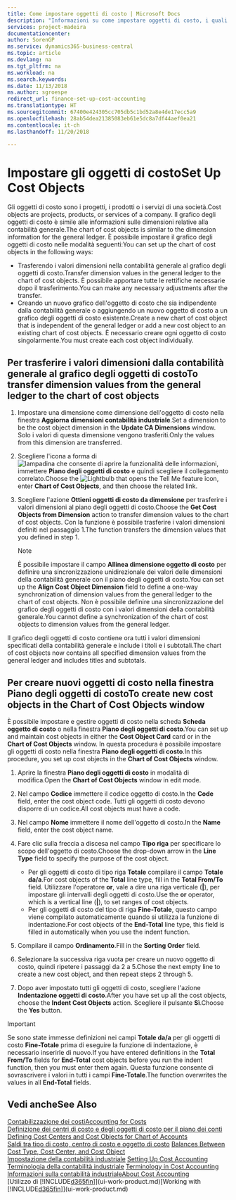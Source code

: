 ```yaml
---
title: Come impostare oggetti di costo | Microsoft Docs
description: "Informazioni su come impostare oggetti di costo, i quali sono simili alle dimensioni relative alla contabilità generale."
services: project-madeira
documentationcenter: 
author: SorenGP
ms.service: dynamics365-business-central
ms.topic: article
ms.devlang: na
ms.tgt_pltfrm: na
ms.workload: na
ms.search.keywords: 
ms.date: 11/13/2018
ms.author: sgroespe
redirect_url: finance-set-up-cost-accounting
ms.translationtype: HT
ms.sourcegitcommit: 67400e424305cc705db5c1bd52a8e4de17ecc5a9
ms.openlocfilehash: 28ab54dea21385083eb61e5dc8a7df44aef0ea21
ms.contentlocale: it-ch
ms.lasthandoff: 11/20/2018

---
```

# <a name="set-up-cost-objects"></a><span data-ttu-id="cd2a2-103">Impostare gli oggetti di costo</span><span class="sxs-lookup"><span data-stu-id="cd2a2-103">Set Up Cost Objects</span></span>
<span data-ttu-id="cd2a2-104">Gli oggetti di costo sono i progetti, i prodotti o i servizi di una società.</span><span class="sxs-lookup"><span data-stu-id="cd2a2-104">Cost objects are projects, products, or services of a company.</span></span> <span data-ttu-id="cd2a2-105">Il grafico degli oggetti di costo è simile alle informazioni sulle dimensioni relative alla contabilità generale.</span><span class="sxs-lookup"><span data-stu-id="cd2a2-105">The chart of cost objects is similar to the dimension information for the general ledger.</span></span> <span data-ttu-id="cd2a2-106">È possibile impostare il grafico degli oggetti di costo nelle modalità seguenti:</span><span class="sxs-lookup"><span data-stu-id="cd2a2-106">You can set up the chart of cost objects in the following ways:</span></span>  

* <span data-ttu-id="cd2a2-107">Trasferendo i valori dimensioni nella contabilità generale al grafico degli oggetti di costo.</span><span class="sxs-lookup"><span data-stu-id="cd2a2-107">Transfer dimension values in the general ledger to the chart of cost objects.</span></span> <span data-ttu-id="cd2a2-108">È possibile apportare tutte le rettifiche necessarie dopo il trasferimento.</span><span class="sxs-lookup"><span data-stu-id="cd2a2-108">You can make any necessary adjustments after the transfer.</span></span>  
* <span data-ttu-id="cd2a2-109">Creando un nuovo grafico dell'oggetto di costo che sia indipendente dalla contabilità generale o aggiungendo un nuovo oggetto di costo a un grafico degli oggetti di costo esistente.</span><span class="sxs-lookup"><span data-stu-id="cd2a2-109">Create a new chart of cost object that is independent of the general ledger or add a new cost object to an existing chart of cost objects.</span></span> <span data-ttu-id="cd2a2-110">È necessario creare ogni oggetto di costo singolarmente.</span><span class="sxs-lookup"><span data-stu-id="cd2a2-110">You must create each cost object individually.</span></span>  

## <a name="to-transfer-dimension-values-from-the-general-ledger-to-the-chart-of-cost-objects"></a><span data-ttu-id="cd2a2-111">Per trasferire i valori dimensioni dalla contabilità generale al grafico degli oggetti di costo</span><span class="sxs-lookup"><span data-stu-id="cd2a2-111">To transfer dimension values from the general ledger to the chart of cost objects</span></span>  
1.  <span data-ttu-id="cd2a2-112">Impostare una dimensione come dimensione dell'oggetto di costo nella finestra **Aggiorna dimensioni contabilità industriale**.</span><span class="sxs-lookup"><span data-stu-id="cd2a2-112">Set a dimension to be the cost object dimension in the **Update CA Dimensions** window.</span></span> <span data-ttu-id="cd2a2-113">Solo i valori di questa dimensione vengono trasferiti.</span><span class="sxs-lookup"><span data-stu-id="cd2a2-113">Only the values from this dimension are transferred.</span></span>  
2.  <span data-ttu-id="cd2a2-114">Scegliere l'icona a forma di ![lampadina che consente di aprire la funzionalità delle informazioni](media/ui-search/search_small.png "Informazioni sull'operazione che si desidera eseguire"), immettere **Piano degli oggetti di costo** e quindi scegliere il collegamento correlato.</span><span class="sxs-lookup"><span data-stu-id="cd2a2-114">Choose the ![Lightbulb that opens the Tell Me feature](media/ui-search/search_small.png "Tell me what you want to do") icon, enter **Chart of Cost Objects**, and then choose the related link.</span></span>  
3.  <span data-ttu-id="cd2a2-115">Scegliere l'azione **Ottieni oggetti di costo da dimensione** per trasferire i valori dimensioni al piano degli oggetti di costo.</span><span class="sxs-lookup"><span data-stu-id="cd2a2-115">Choose the **Get Cost Objects from Dimension** action to transfer dimension values to the chart of cost objects.</span></span> <span data-ttu-id="cd2a2-116">Con la funzione è possibile trasferire i valori dimensioni definiti nel passaggio 1.</span><span class="sxs-lookup"><span data-stu-id="cd2a2-116">The function transfers the dimension values that you defined in step 1.</span></span>  

    > [!NOTE]  
    >  <span data-ttu-id="cd2a2-117">È possibile impostare il campo **Allinea dimensione oggetto di costo** per definire una sincronizzazione unidirezionale dei valori delle dimensioni della contabilità generale con il piano degli oggetti di costo.</span><span class="sxs-lookup"><span data-stu-id="cd2a2-117">You can set up the **Align Cost Object Dimension**  field to define a one-way synchronization of dimension values from the general ledger to the chart of cost objects.</span></span> <span data-ttu-id="cd2a2-118">Non è possibile definire una sincronizzazione del grafico degli oggetti di costo con i valori dimensioni della contabilità generale.</span><span class="sxs-lookup"><span data-stu-id="cd2a2-118">You cannot define a synchronization of the chart of cost objects to dimension values from the general ledger.</span></span>  

<span data-ttu-id="cd2a2-119">Il grafico degli oggetti di costo contiene ora tutti i valori dimensioni specificati della contabilità generale e include i titoli e i subtotali.</span><span class="sxs-lookup"><span data-stu-id="cd2a2-119">The chart of cost objects now contains all specified dimension values from the general ledger and includes titles and subtotals.</span></span>  

## <a name="to-create-new-cost-objects-in-the-chart-of-cost-objects-window"></a><span data-ttu-id="cd2a2-120">Per creare nuovi oggetti di costo nella finestra Piano degli oggetti di costo</span><span class="sxs-lookup"><span data-stu-id="cd2a2-120">To create new cost objects in the Chart of Cost Objects window</span></span>  
<span data-ttu-id="cd2a2-121">È possibile impostare e gestire oggetti di costo nella scheda **Scheda oggetto di costo** o nella finestra **Piano degli oggetti di costo**.</span><span class="sxs-lookup"><span data-stu-id="cd2a2-121">You can set up and maintain cost objects in either the **Cost Object Card** card or in the **Chart of Cost Objects** window.</span></span> <span data-ttu-id="cd2a2-122">In questa procedura è possibile impostare gli oggetti di costo nella finestra  **Piano degli oggetti di costo**.</span><span class="sxs-lookup"><span data-stu-id="cd2a2-122">In this procedure, you set up cost objects in the **Chart of Cost Objects** window.</span></span>  

1.  <span data-ttu-id="cd2a2-123">Aprire la finestra **Piano degli oggetti di costo** in modalità di modifica.</span><span class="sxs-lookup"><span data-stu-id="cd2a2-123">Open the **Chart of Cost Objects** window in edit mode.</span></span>  
2.  <span data-ttu-id="cd2a2-124">Nel campo  **Codice** immettere il codice oggetto di costo.</span><span class="sxs-lookup"><span data-stu-id="cd2a2-124">In the **Code** field, enter the cost object code.</span></span> <span data-ttu-id="cd2a2-125">Tutti gli oggetti di costo devono disporre di un codice.</span><span class="sxs-lookup"><span data-stu-id="cd2a2-125">All cost objects must have a code.</span></span>  
3.  <span data-ttu-id="cd2a2-126">Nel campo **Nome** immettere il nome dell'oggetto di costo.</span><span class="sxs-lookup"><span data-stu-id="cd2a2-126">In the **Name** field, enter the cost object name.</span></span>  
4.  <span data-ttu-id="cd2a2-127">Fare clic sulla freccia a discesa nel campo **Tipo riga** per specificare lo scopo dell'oggetto di costo.</span><span class="sxs-lookup"><span data-stu-id="cd2a2-127">Choose the drop-down arrow in the **Line Type** field to specify the purpose of the cost object.</span></span>  

    * <span data-ttu-id="cd2a2-128">Per gli oggetti di costo di tipo riga **Totale** compilare il campo **Totale da/a**.</span><span class="sxs-lookup"><span data-stu-id="cd2a2-128">For cost objects of the **Total** line type, fill in the **Total From/To** field.</span></span> <span data-ttu-id="cd2a2-129">Utilizzare l'operatore **or**, vale a dire una riga verticale (**&#124;**), per impostare gli intervalli degli oggetti di costo.</span><span class="sxs-lookup"><span data-stu-id="cd2a2-129">Use the **or** operator, which is a vertical line (**&#124;**), to set ranges of cost objects.</span></span>  
    * <span data-ttu-id="cd2a2-130">Per gli oggetti di costo del tipo di riga **Fine-Totale**, questo campo viene compilato automaticamente quando si utilizza la funzione di indentazione.</span><span class="sxs-lookup"><span data-stu-id="cd2a2-130">For cost objects of the **End-Total** line type, this field is filled in automatically when you use  the indent function.</span></span>  
5.  <span data-ttu-id="cd2a2-131">Compilare il campo **Ordinamento**.</span><span class="sxs-lookup"><span data-stu-id="cd2a2-131">Fill in the **Sorting Order** field.</span></span>  
6.  <span data-ttu-id="cd2a2-132">Selezionare la successiva riga vuota per creare un nuovo oggetto di costo, quindi ripetere i passaggi da 2 a 5.</span><span class="sxs-lookup"><span data-stu-id="cd2a2-132">Chose the next empty line to create a new cost object, and then repeat steps 2 through 5.</span></span>  
7.  <span data-ttu-id="cd2a2-133">Dopo aver impostato tutti gli oggetti di costo, scegliere l'azione **Indentazione oggetti di costo**.</span><span class="sxs-lookup"><span data-stu-id="cd2a2-133">After you have set up all the cost objects, choose the **Indent Cost Objects** action.</span></span> <span data-ttu-id="cd2a2-134">Scegliere il pulsante **Sì**.</span><span class="sxs-lookup"><span data-stu-id="cd2a2-134">Choose the **Yes** button.</span></span>  

> [!IMPORTANT]  
>  <span data-ttu-id="cd2a2-135">Se sono state immesse definizioni nei campi **Totale da/a** per gli oggetti di costo **Fine-Totale** prima di eseguire la funzione di indentazione, è necessario inserirle di nuovo.</span><span class="sxs-lookup"><span data-stu-id="cd2a2-135">If you have entered definitions in the **Total From/To** fields for **End-Total** cost objects before you run the indent function, then you must enter them again.</span></span> <span data-ttu-id="cd2a2-136">Questa funzione consente di sovrascrivere i valori in tutti i campi **Fine-Totale**.</span><span class="sxs-lookup"><span data-stu-id="cd2a2-136">The function overwrites the values in all **End-Total** fields.</span></span>  

## <a name="see-also"></a><span data-ttu-id="cd2a2-137">Vedi anche</span><span class="sxs-lookup"><span data-stu-id="cd2a2-137">See Also</span></span>  
[<span data-ttu-id="cd2a2-138">Contabilizzazione dei costi</span><span class="sxs-lookup"><span data-stu-id="cd2a2-138">Accounting for Costs</span></span>](finance-manage-cost-accounting.md)  
<span data-ttu-id="cd2a2-139">[Definizione dei centri di costo e degli oggetti di costo per il piano dei conti](finance-defining-cost-centers-and-cost-objects-for-chart-of-accounts.md) </span><span class="sxs-lookup"><span data-stu-id="cd2a2-139">[Defining Cost Centers and Cost Objects for Chart of Accounts](finance-defining-cost-centers-and-cost-objects-for-chart-of-accounts.md) </span></span>  
<span data-ttu-id="cd2a2-140">[Saldi tra tipo di costo, centro di costo e oggetto di costo](finance-balances-between-cost-type-cost-center-and-cost-object.md) </span><span class="sxs-lookup"><span data-stu-id="cd2a2-140">[Balances Between Cost Type, Cost Center, and Cost Object](finance-balances-between-cost-type-cost-center-and-cost-object.md) </span></span>  
<span data-ttu-id="cd2a2-141">[Impostazione della contabilità industriale](finance-set-up-cost-accounting.md) </span><span class="sxs-lookup"><span data-stu-id="cd2a2-141">[Setting Up Cost Accounting](finance-set-up-cost-accounting.md) </span></span>  
<span data-ttu-id="cd2a2-142">[Terminologia della contabilità industriale](finance-terminology-in-cost-accounting.md) </span><span class="sxs-lookup"><span data-stu-id="cd2a2-142">[Terminology in Cost Accounting](finance-terminology-in-cost-accounting.md) </span></span>  
[<span data-ttu-id="cd2a2-143">Informazioni sulla contabilità industriale</span><span class="sxs-lookup"><span data-stu-id="cd2a2-143">About Cost Accounting</span></span>](finance-about-cost-accounting.md)  
<span data-ttu-id="cd2a2-144">[Utilizzo di [!INCLUDE[d365fin](includes/d365fin_md.md)]](ui-work-product.md)</span><span class="sxs-lookup"><span data-stu-id="cd2a2-144">[Working with [!INCLUDE[d365fin](includes/d365fin_md.md)]](ui-work-product.md)</span></span>

